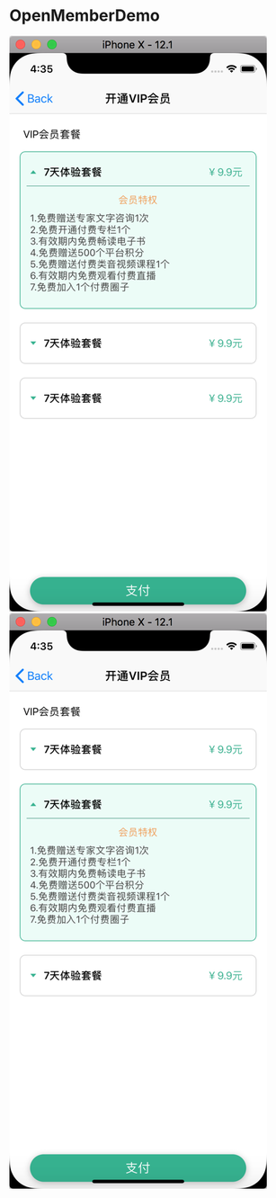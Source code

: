 # OpenMemberDemo
![image](https://github.com/lsfA1/OpenMemberDemo/raw/master/OpenMemberDemo/images/01.png)
![image](https://github.com/lsfA1/OpenMemberDemo/raw/master/OpenMemberDemo/images/02.png)

